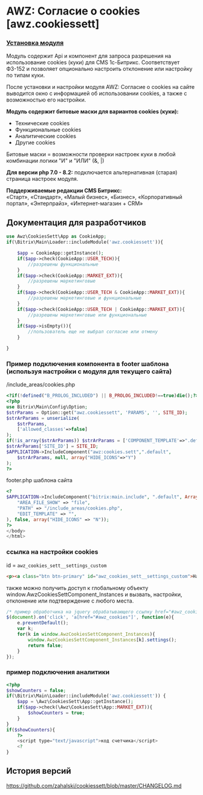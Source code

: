 # AWZ: Согласие о cookies [awz.cookiessett]

### [Установка модуля](https://github.com/zahalski/cookiessett/tree/main/docs/install.md)


<!-- desc-start -->

Модуль содержит Api и компонент для запроса разрешения на использование cookies (куки) для CMS 1c-Битрикс. 
Соответствует ФЗ-152 и позволяет опционально настроить отклонение или настройку по типам куки.

После установки и настройки модуля AWZ: Согласие о cookies на сайте выводится окно с информацией об использовании cookies, а также с возможностью его настройки.

**Модуль содержит битовые маски для вариантов cookies (куки):**
* Технические cookies
* Функциональные cookies
* Аналитические cookies
* Другие cookies

Битовые маски = возможности проверки настроек куки в любой комбинации логики "И" и "ИЛИ" (&, |)

**Для версии php 7.0 - 8.2:** подключается альтернативная (старая) страница настроек модуля.

**Поддерживаемые редакции CMS Битрикс:**<br>
«Старт», «Стандарт», «Малый бизнес», «Бизнес», «Корпоративный портал», «Энтерпрайз», «Интернет-магазин + CRM»

<!-- desc-end -->

<!-- dev-start -->

## Документация для разработчиков

```php
use Awz\CookiesSett\App as CookieApp;
if(\Bitrix\Main\Loader::includeModule('awz.cookiessett')){

	$app = CookieApp::getInstance();
	if($app->check(CookieApp::USER_TECH)){
		//разрешены функциональные
	}
	if($app->check(CookieApp::MARKET_EXT)){
		//разрешены маркетинговые
	}
	if($app->check(CookieApp::USER_TECH & CookieApp::MARKET_EXT)){
		//разрешены маркетинговые и функциональные
	}
	if($app->check(CookieApp::USER_TECH | CookieApp::MARKET_EXT)){
		//разрешены маркетинговые или функциональные
	}
	if($app->isEmpty()){
		//пользователь еще не выбрал согласие или отмену
	}

}
```

### Пример подключения компонента в footer шаблона (используя настройки с модуля для текущего сайта)

/include_areas/cookies.php

```php
<?if(!defined("B_PROLOG_INCLUDED") || B_PROLOG_INCLUDED!==true)die();?>
<?php
use Bitrix\Main\Config\Option;
$strParams = Option::get("awz.cookiessett", 'PARAMS', '', SITE_ID);
$strArParams = unserialize(
    $strParams,
    ['allowed_classes'=>false]
);
if(!is_array($strArParams)) $strArParams = ['COMPONENT_TEMPLATE'=>".default"];
$strArParams['SITE_ID'] = SITE_ID;
$APPLICATION->IncludeComponent("awz:cookies.sett",".default",
    $strArParams, null, array("HIDE_ICONS"=>"Y")
);
?>
```

footer.php шаблона сайта

```php
<?
$APPLICATION->IncludeComponent("bitrix:main.include", ".default", Array(
    "AREA_FILE_SHOW" => "file",
    "PATH" => "/include_areas/cookies.php",
    "EDIT_TEMPLATE" => "",
), false, array("HIDE_ICONS" => "N"));
?>
</body>
</html>
```

### ссылка на настройки cookies

id = `awz_cookies_sett__settings_custom`

```html
<p><a class="btn btn-primary" id="awz_cookies_sett__settings_custom">Настроить</a></p>
```

также можно получить доступ к глобальному объекту
window.AwzCookiesSettComponent_Instances и вызвать, настройки, отклонение или подтверждение с любого места.

```js
/* пример обработчика на jquery обрабатывающего ссылку href="#awz_cookies" и вызывающего настройки */
$(document).on('click', 'a[href="#awz_cookies"]', function(e){
    e.preventDefault();
    var k;
    for(k in window.AwzCookiesSettComponent_Instances){
        window.AwzCookiesSettComponent_Instances[k].settings();
        return false;
    }
});
```

### пример подключения аналитики

```php
<?php
$showCounters = false;
if(\Bitrix\Main\Loader::includeModule('awz.cookiessett')) {
    $app = \Awz\CookiesSett\App::getInstance();
    if($app->check(\Awz\CookiesSett\App::MARKET_EXT)){
        $showCounters = true;
    }
}
if($showCounters){
    ?>
    <script type="text/javascript">код счетчика</script>
    <?
}
```

<!-- dev-end -->

<!-- cl-start -->
## История версий

https://github.com/zahalski/cookiessett/blob/master/CHANGELOG.md

<!-- cl-end -->

